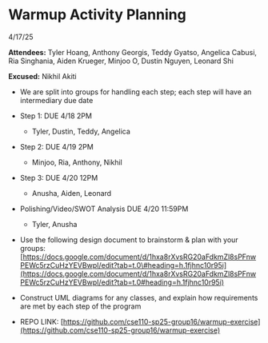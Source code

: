 # Warmup Activity Planning

4/17/25

**Attendees:** Tyler Hoang, Anthony Georgis, Teddy Gyatso, Angelica Cabusi, Ria Singhania, Aiden Krueger, Minjoo O, Dustin Nguyen, Leonard Shi

**Excused:** Nikhil Akiti

- We are split into groups for handling each step; each step will have an intermediary due date
- Step 1: DUE 4/18 2PM
  - Tyler, Dustin, Teddy, Angelica
- Step 2: DUE 4/19 2PM
  - Minjoo, Ria, Anthony, Nikhil
- Step 3: DUE 4/20 12PM
  - Anusha, Aiden, Leonard
- Polishing/Video/SWOT Analysis DUE 4/20 11:59PM

  - Tyler, Anusha

- Use the following design document to brainstorm & plan with your groups: [https://docs.google.com/document/d/1hxa8rXvsRG20aFdkmZl8sPFnwPEWc5rzCuHzYEVBwpI/edit?tab=t.0\#heading=h.1fjhnc10r95i](https://docs.google.com/document/d/1hxa8rXvsRG20aFdkmZl8sPFnwPEWc5rzCuHzYEVBwpI/edit?tab=t.0#heading=h.1fjhnc10r95i)
- Construct UML diagrams for any classes, and explain how requirements are met by each step of the program

- REPO LINK: [https://github.com/cse110-sp25-group16/warmup-exercise](https://github.com/cse110-sp25-group16/warmup-exercise)

